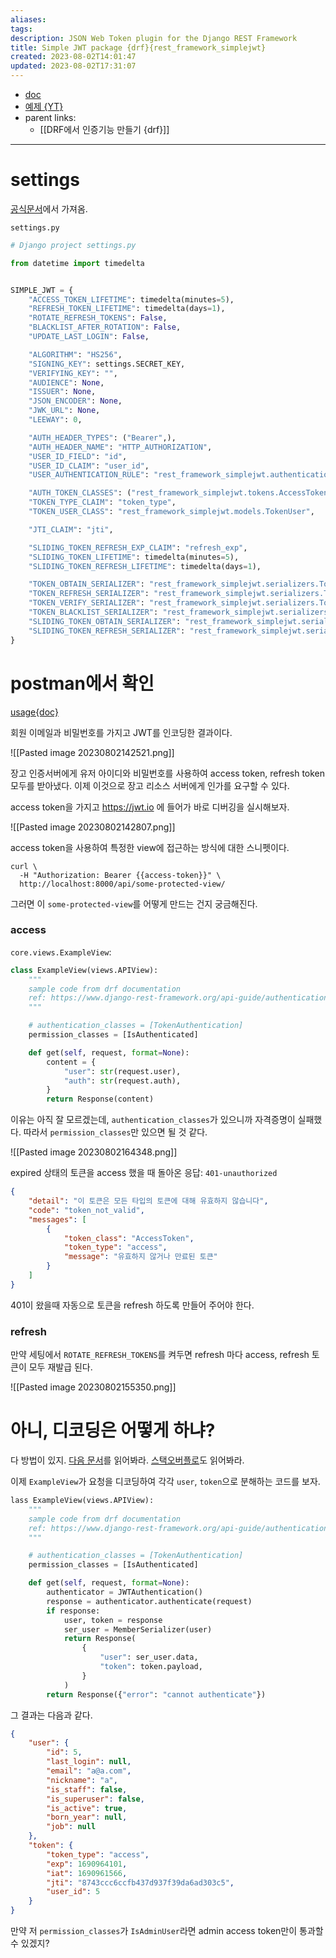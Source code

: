 ```yaml
---
aliases: 
tags: 
description: JSON Web Token plugin for the Django REST Framework
title: Simple JWT package {drf}{rest_framework_simplejwt}
created: 2023-08-02T14:01:47
updated: 2023-08-02T17:31:07
---
```

- [doc](https://django-rest-framework-simplejwt.readthedocs.io/en/latest/getting_started.html)
- [예제 {YT}](https://youtu.be/AfYfvjP1hK8?t=1228)
- parent links:
	- [[DRF에서 인증기능 만들기 {drf}]]
___

# settings

[공식문서](https://django-rest-framework-simplejwt.readthedocs.io/en/latest/settings.html)에서 가져옴.

`settings.py`

```python
# Django project settings.py

from datetime import timedelta


SIMPLE_JWT = {
    "ACCESS_TOKEN_LIFETIME": timedelta(minutes=5),
    "REFRESH_TOKEN_LIFETIME": timedelta(days=1),
    "ROTATE_REFRESH_TOKENS": False,
    "BLACKLIST_AFTER_ROTATION": False,
    "UPDATE_LAST_LOGIN": False,

    "ALGORITHM": "HS256",
    "SIGNING_KEY": settings.SECRET_KEY,
    "VERIFYING_KEY": "",
    "AUDIENCE": None,
    "ISSUER": None,
    "JSON_ENCODER": None,
    "JWK_URL": None,
    "LEEWAY": 0,

    "AUTH_HEADER_TYPES": ("Bearer",),
    "AUTH_HEADER_NAME": "HTTP_AUTHORIZATION",
    "USER_ID_FIELD": "id",
    "USER_ID_CLAIM": "user_id",
    "USER_AUTHENTICATION_RULE": "rest_framework_simplejwt.authentication.default_user_authentication_rule",

    "AUTH_TOKEN_CLASSES": ("rest_framework_simplejwt.tokens.AccessToken",),
    "TOKEN_TYPE_CLAIM": "token_type",
    "TOKEN_USER_CLASS": "rest_framework_simplejwt.models.TokenUser",

    "JTI_CLAIM": "jti",

    "SLIDING_TOKEN_REFRESH_EXP_CLAIM": "refresh_exp",
    "SLIDING_TOKEN_LIFETIME": timedelta(minutes=5),
    "SLIDING_TOKEN_REFRESH_LIFETIME": timedelta(days=1),

    "TOKEN_OBTAIN_SERIALIZER": "rest_framework_simplejwt.serializers.TokenObtainPairSerializer",
    "TOKEN_REFRESH_SERIALIZER": "rest_framework_simplejwt.serializers.TokenRefreshSerializer",
    "TOKEN_VERIFY_SERIALIZER": "rest_framework_simplejwt.serializers.TokenVerifySerializer",
    "TOKEN_BLACKLIST_SERIALIZER": "rest_framework_simplejwt.serializers.TokenBlacklistSerializer",
    "SLIDING_TOKEN_OBTAIN_SERIALIZER": "rest_framework_simplejwt.serializers.TokenObtainSlidingSerializer",
    "SLIDING_TOKEN_REFRESH_SERIALIZER": "rest_framework_simplejwt.serializers.TokenRefreshSlidingSerializer",
}
```

# postman에서 확인

[usage{doc}](https://django-rest-framework-simplejwt.readthedocs.io/en/latest/getting_started.html#usage)  

회원 이메일과 비밀번호를 가지고 JWT를 인코딩한 결과이다. 

![[Pasted image 20230802142521.png]]  

장고 인증서버에게 유저 아이디와 비밀번호를 사용하여 access token, refresh token 모두를 받아냈다. 이제 이것으로 장고 리소스 서버에게 인가를 요구할 수 있다.

access token을 가지고 <https://jwt.io> 에 들어가 바로 디버깅을 실시해보자.  

![[Pasted image 20230802142807.png]]

access token을 사용하여 특정한 view에 접근하는 방식에 대한 스니펫이다.

```shell
curl \
  -H "Authorization: Bearer {{access-token}}" \
  http://localhost:8000/api/some-protected-view/
```

그러면 이 `some-protected-view`를 어떻게 만드는 건지 궁금해진다.

### access

`core.views.ExampleView`:

```python
class ExampleView(views.APIView):
    """
    sample code from drf documentation
    ref: https://www.django-rest-framework.org/api-guide/authentication/#setting-the-authentication-scheme
    """

    # authentication_classes = [TokenAuthentication]
    permission_classes = [IsAuthenticated]

    def get(self, request, format=None):
        content = {
            "user": str(request.user),
            "auth": str(request.auth),
        }
        return Response(content)
```

이유는 아직 잘 모르겠는데, `authentication_classes`가 있으니까 자격증명이 실패했다. 따라서 `permission_classes`만 있으면 될 것 같다.

![[Pasted image 20230802164348.png]]

expired 상태의 토큰을 access 했을 때 돌아온 응답: `401-unauthorized`

```json
{
    "detail": "이 토큰은 모든 타입의 토큰에 대해 유효하지 않습니다",
    "code": "token_not_valid",
    "messages": [
        {
            "token_class": "AccessToken",
            "token_type": "access",
            "message": "유효하지 않거나 만료된 토큰"
        }
    ]
}
```

401이 왔을때 자동으로 토큰을 refresh 하도록 만들어 주어야 한다.

### refresh

만약 세팅에서 `ROTATE_REFRESH_TOKENS`를 켜두면 refresh 마다 access, refresh 토큰이 모두 재발급 된다.

![[Pasted image 20230802155350.png]]

# 아니, 디코딩은 어떻게 하냐?

다 방법이 있지. [다음 문서](https://django-rest-framework-simplejwt.readthedocs.io/en/latest/rest_framework_simplejwt.html#rest_framework_simplejwt.authentication.JWTAuthentication.authenticate)를 읽어봐라. [스택오버플로](https://stackoverflow.com/a/68342977/21369350)도 읽어봐라. 

이제 `ExampleView`가 요청을 디코딩하여 각각 `user`, `token`으로 분해하는 코드를 보자.

```python
lass ExampleView(views.APIView):
    """
    sample code from drf documentation
    ref: https://www.django-rest-framework.org/api-guide/authentication/#setting-the-authentication-scheme
    """

    # authentication_classes = [TokenAuthentication]
    permission_classes = [IsAuthenticated]

    def get(self, request, format=None):
        authenticator = JWTAuthentication()
        response = authenticator.authenticate(request)
        if response:
            user, token = response
            ser_user = MemberSerializer(user)
            return Response(
                {
                    "user": ser_user.data,
                    "token": token.payload,
                }
            )
        return Response({"error": "cannot authenticate"})
```

그 결과는 다음과 같다.

```json
{
    "user": {
        "id": 5,
        "last_login": null,
        "email": "a@a.com",
        "nickname": "a",
        "is_staff": false,
        "is_superuser": false,
        "is_active": true,
        "born_year": null,
        "job": null
    },
    "token": {
        "token_type": "access",
        "exp": 1690964101,
        "iat": 1690961566,
        "jti": "8743ccc6ccfb437d937f39da6ad303c5",
        "user_id": 5
    }
}
```

만약 저 `permission_classes`가 `IsAdminUser`라면 admin access token만이 통과할 수 있겠지?
